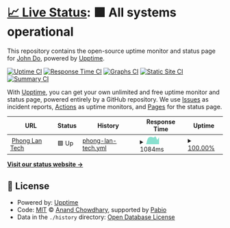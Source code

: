 # [📈 Live Status](https://johndo100.github.io/upptime): <!--live status--> **🟩 All systems operational**

This repository contains the open-source uptime monitor and status page for [John Do](https://osaigon.com), powered by [Upptime](https://github.com/upptime/upptime).

[![Uptime CI](https://github.com/johndo100/upptime/workflows/Uptime%20CI/badge.svg)](https://github.com/johndo100/upptime/actions?query=workflow%3A%22Uptime+CI%22)
[![Response Time CI](https://github.com/johndo100/upptime/workflows/Response%20Time%20CI/badge.svg)](https://github.com/johndo100/upptime/actions?query=workflow%3A%22Response+Time+CI%22)
[![Graphs CI](https://github.com/johndo100/upptime/workflows/Graphs%20CI/badge.svg)](https://github.com/johndo100/upptime/actions?query=workflow%3A%22Graphs+CI%22)
[![Static Site CI](https://github.com/johndo100/upptime/workflows/Static%20Site%20CI/badge.svg)](https://github.com/johndo100/upptime/actions?query=workflow%3A%22Static+Site+CI%22)
[![Summary CI](https://github.com/johndo100/upptime/workflows/Summary%20CI/badge.svg)](https://github.com/johndo100/upptime/actions?query=workflow%3A%22Summary+CI%22)

With [Upptime](https://upptime.js.org), you can get your own unlimited and free uptime monitor and status page, powered entirely by a GitHub repository. We use [Issues](https://github.com/johndo100/upptime/issues) as incident reports, [Actions](https://github.com/johndo100/upptime/actions) as uptime monitors, and [Pages](https://johndo100.github.io/upptime) for the status page.

<!--start: status pages-->
<!-- This summary is generated by Upptime (https://github.com/upptime/upptime) -->
<!-- Do not edit this manually, your changes will be overwritten -->
<!-- prettier-ignore -->
| URL | Status | History | Response Time | Uptime |
| --- | ------ | ------- | ------------- | ------ |
| <img alt="" src="https://icons.duckduckgo.com/ip3/phonglan.vn.ico" height="13"> [Phong Lan Tech](https://phonglan.vn) | 🟩 Up | [phong-lan-tech.yml](https://github.com/johndo100/upptime/commits/HEAD/history/phong-lan-tech.yml) | <details><summary><img alt="Response time graph" src="./graphs/phong-lan-tech/response-time-week.png" height="20"> 1084ms</summary><br><a href="https://johndo100.github.io/upptime/history/phong-lan-tech"><img alt="Response time 990" src="https://img.shields.io/endpoint?url=https%3A%2F%2Fraw.githubusercontent.com%2Fjohndo100%2Fupptime%2FHEAD%2Fapi%2Fphong-lan-tech%2Fresponse-time.json"></a><br><a href="https://johndo100.github.io/upptime/history/phong-lan-tech"><img alt="24-hour response time 1123" src="https://img.shields.io/endpoint?url=https%3A%2F%2Fraw.githubusercontent.com%2Fjohndo100%2Fupptime%2FHEAD%2Fapi%2Fphong-lan-tech%2Fresponse-time-day.json"></a><br><a href="https://johndo100.github.io/upptime/history/phong-lan-tech"><img alt="7-day response time 1084" src="https://img.shields.io/endpoint?url=https%3A%2F%2Fraw.githubusercontent.com%2Fjohndo100%2Fupptime%2FHEAD%2Fapi%2Fphong-lan-tech%2Fresponse-time-week.json"></a><br><a href="https://johndo100.github.io/upptime/history/phong-lan-tech"><img alt="30-day response time 1043" src="https://img.shields.io/endpoint?url=https%3A%2F%2Fraw.githubusercontent.com%2Fjohndo100%2Fupptime%2FHEAD%2Fapi%2Fphong-lan-tech%2Fresponse-time-month.json"></a><br><a href="https://johndo100.github.io/upptime/history/phong-lan-tech"><img alt="1-year response time 990" src="https://img.shields.io/endpoint?url=https%3A%2F%2Fraw.githubusercontent.com%2Fjohndo100%2Fupptime%2FHEAD%2Fapi%2Fphong-lan-tech%2Fresponse-time-year.json"></a></details> | <details><summary><a href="https://johndo100.github.io/upptime/history/phong-lan-tech">100.00%</a></summary><a href="https://johndo100.github.io/upptime/history/phong-lan-tech"><img alt="All-time uptime 99.37%" src="https://img.shields.io/endpoint?url=https%3A%2F%2Fraw.githubusercontent.com%2Fjohndo100%2Fupptime%2FHEAD%2Fapi%2Fphong-lan-tech%2Fuptime.json"></a><br><a href="https://johndo100.github.io/upptime/history/phong-lan-tech"><img alt="24-hour uptime 100.00%" src="https://img.shields.io/endpoint?url=https%3A%2F%2Fraw.githubusercontent.com%2Fjohndo100%2Fupptime%2FHEAD%2Fapi%2Fphong-lan-tech%2Fuptime-day.json"></a><br><a href="https://johndo100.github.io/upptime/history/phong-lan-tech"><img alt="7-day uptime 100.00%" src="https://img.shields.io/endpoint?url=https%3A%2F%2Fraw.githubusercontent.com%2Fjohndo100%2Fupptime%2FHEAD%2Fapi%2Fphong-lan-tech%2Fuptime-week.json"></a><br><a href="https://johndo100.github.io/upptime/history/phong-lan-tech"><img alt="30-day uptime 99.52%" src="https://img.shields.io/endpoint?url=https%3A%2F%2Fraw.githubusercontent.com%2Fjohndo100%2Fupptime%2FHEAD%2Fapi%2Fphong-lan-tech%2Fuptime-month.json"></a><br><a href="https://johndo100.github.io/upptime/history/phong-lan-tech"><img alt="1-year uptime 99.37%" src="https://img.shields.io/endpoint?url=https%3A%2F%2Fraw.githubusercontent.com%2Fjohndo100%2Fupptime%2FHEAD%2Fapi%2Fphong-lan-tech%2Fuptime-year.json"></a></details>

<!--end: status pages-->

[**Visit our status website →**](https://johndo100.github.io/upptime)

## 📄 License

- Powered by: [Upptime](https://github.com/upptime/upptime)
- Code: [MIT](./LICENSE) © [Anand Chowdhary](https://anandchowdhary.com), supported by [Pabio](https://pabio.com)
- Data in the `./history` directory: [Open Database License](https://opendatacommons.org/licenses/odbl/1-0/)
